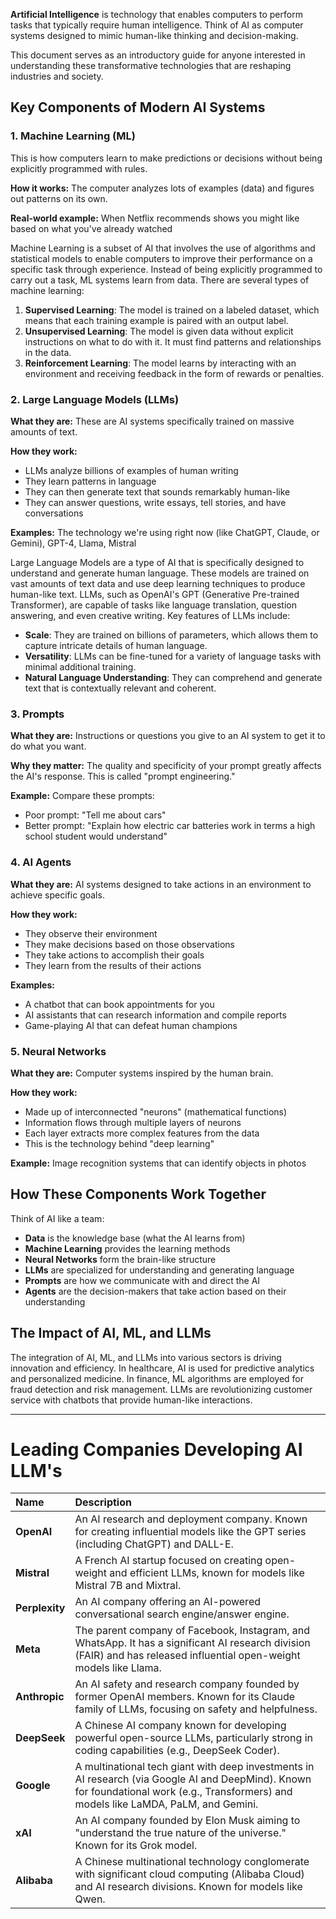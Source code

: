 **Artificial Intelligence** is technology that enables computers to perform tasks that typically require human intelligence. Think of AI as computer systems designed to mimic human-like thinking and decision-making.

This document serves as an introductory guide for anyone interested in understanding these transformative technologies that are reshaping industries and society.

## Key Components of Modern AI Systems

### 1. Machine Learning (ML)

This is how computers learn to make predictions or decisions without being explicitly programmed with rules.

**How it works:** The computer analyzes lots of examples (data) and figures out patterns on its own.

**Real-world example:** When Netflix recommends shows you might like based on what you've already watched

Machine Learning is a subset of AI that involves the use of algorithms and statistical models to enable computers to improve their performance on a specific task through experience. Instead of being explicitly programmed to carry out a task, ML systems learn from data. There are several types of machine learning:

1. **Supervised Learning**: The model is trained on a labeled dataset, which means that each training example is paired with an output label.
2. **Unsupervised Learning**: The model is given data without explicit instructions on what to do with it. It must find patterns and relationships in the data.
3. **Reinforcement Learning**: The model learns by interacting with an environment and receiving feedback in the form of rewards or penalties.

### 2. Large Language Models (LLMs)

**What they are:** These are AI systems specifically trained on massive amounts of text.

**How they work:**
- LLMs analyze billions of examples of human writing
- They learn patterns in language
- They can then generate text that sounds remarkably human-like
- They can answer questions, write essays, tell stories, and have conversations

**Examples:** The technology we're using right now (like ChatGPT, Claude, or Gemini), GPT-4, Llama, Mistral

Large Language Models are a type of AI that is specifically designed to understand and generate human language. These models are trained on vast amounts of text data and use deep learning techniques to produce human-like text. LLMs, such as OpenAI's GPT (Generative Pre-trained Transformer), are capable of tasks like language translation, question answering, and even creative writing. Key features of LLMs include:

-   **Scale**: They are trained on billions of parameters, which allows them to capture intricate details of human language.
-   **Versatility**: LLMs can be fine-tuned for a variety of language tasks with minimal additional training.
-   **Natural Language Understanding**: They can comprehend and generate text that is contextually relevant and coherent.

### 3. Prompts

**What they are:** Instructions or questions you give to an AI system to get it to do what you want.

**Why they matter:** The quality and specificity of your prompt greatly affects the AI's response. This is called "prompt engineering."

**Example:** Compare these prompts:
- Poor prompt: "Tell me about cars"
- Better prompt: "Explain how electric car batteries work in terms a high school student would understand"

### 4. AI Agents

**What they are:** AI systems designed to take actions in an environment to achieve specific goals.

**How they work:**
- They observe their environment
- They make decisions based on those observations
- They take actions to accomplish their goals
- They learn from the results of their actions

**Examples:**
- A chatbot that can book appointments for you
- AI assistants that can research information and compile reports
- Game-playing AI that can defeat human champions

### 5. Neural Networks

**What they are:** Computer systems inspired by the human brain.

**How they work:**
- Made up of interconnected "neurons" (mathematical functions)
- Information flows through multiple layers of neurons
- Each layer extracts more complex features from the data
- This is the technology behind "deep learning"

**Example:** Image recognition systems that can identify objects in photos

## How These Components Work Together

Think of AI like a team:
- **Data** is the knowledge base (what the AI learns from)
- **Machine Learning** provides the learning methods
- **Neural Networks** form the brain-like structure
- **LLMs** are specialized for understanding and generating language
- **Prompts** are how we communicate with and direct the AI
- **Agents** are the decision-makers that take action based on their understanding

## The Impact of AI, ML, and LLMs

The integration of AI, ML, and LLMs into various sectors is driving innovation and efficiency. In healthcare, AI is used for predictive analytics and personalized medicine. In finance, ML algorithms are employed for fraud detection and risk management. LLMs are revolutionizing customer service with chatbots that provide human-like interactions.


---
# Leading Companies Developing AI LLM's 

| Name           | Description                                                                                                                                                                             |
| :------------- | :-------------------------------------------------------------------------------------------------------------------------------------------------------------------------------------- |
| **OpenAI**     | An AI research and deployment company. Known for creating influential models like the GPT series (including ChatGPT) and DALL-E.                                                        |
| **Mistral**    | A French AI startup focused on creating open-weight and efficient LLMs, known for models like Mistral 7B and Mixtral.                                                                   |
| **Perplexity** | An AI company offering an AI-powered conversational search engine/answer engine.                                                                                                        |
| **Meta**       | The parent company of Facebook, Instagram, and WhatsApp. It has a significant AI research division (FAIR) and has released influential open-weight models like Llama.                   |
| **Anthropic**  | An AI safety and research company founded by former OpenAI members. Known for its Claude family of LLMs, focusing on safety and helpfulness.                                            |
| **DeepSeek**   | A Chinese AI company known for developing powerful open-source LLMs, particularly strong in coding capabilities (e.g., DeepSeek Coder).                                                 |
| **Google**     | A multinational tech giant with deep investments in AI research (via Google AI and DeepMind). Known for foundational work (e.g., Transformers) and models like LaMDA, PaLM, and Gemini. |
| **xAI**        | An AI company founded by Elon Musk aiming to "understand the true nature of the universe." Known for its Grok model.                                                                    |
| **Alibaba**    | A Chinese multinational technology conglomerate with significant cloud computing (Alibaba Cloud) and AI research divisions. Known for models like Qwen.                                 |

